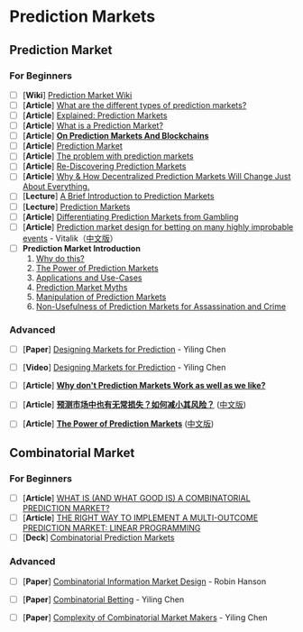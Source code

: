# Prediction Markets

## Prediction Market

### For Beginners

- [ ] [**Wiki**] [Prediction Market Wiki](https://en.wikipedia.org/wiki/Prediction_market)
- [ ] [**Article**] [What are the different types of prediction markets?](https://www.cultivatelabs.com/prediction-markets-guide/what-are-the-different-types-of-prediction-markets)
- [ ] [**Article**] [Explained: Prediction Markets](https://schor.medium.com/decentralized-prediction-markets-explained-d9f0425d331c)
- [ ] [**Article**] [What is a Prediction Market?](https://corporatefinanceinstitute.com/resources/knowledge/trading-investing/prediction-market/)
- [ ] [**Article**] [**On Prediction Markets And Blockchains**](https://allenfarrington.medium.com/on-prediction-markets-and-blockchain-48037d12039d)
- [ ] [**Article**] [Prediction Market](https://www.investopedia.com/terms/p/prediction-market.asp)
- [ ] [**Article**] [The problem with prediction markets](https://insights.deribit.com/market-research/the-problem-with-prediction-markets/)
- [ ] [**Article**] [Re-Discovering Prediction Markets](https://blog.aeternity.com/re-discovering-prediction-markets-ac2e780bb263)
- [ ] [**Article**] [Why & How Decentralized Prediction Markets Will Change Just About Everything.](https://medium.com/@ConsenSys/why-how-decentralized-prediction-markets-will-change-just-about-everything-15ff02c98f7c)
- [ ] [**Lecture**] [A Brief Introduction to Prediction Markets](http://www.probabilityandfinance.com/GTP2014/Slides/Abernethy1.pdf)
- [ ] [**Lecture**] [Prediction Markets](https://www.pearsonhighered.com/assets/samplechapter/0/3/2/1/0321419316.pdf)
- [ ] [**Article**] [Differentiating Prediction Markets from Gambling](https://medium.com/delphy/differentiating-prediction-markets-from-gambling-ccb2e1a57893)
- [ ] [**Article**] [Prediction market design for betting on many highly improbable events](https://ethresear.ch/t/prediction-market-design-for-betting-on-many-highly-improbable-events/8280) - Vitalik（[中文版](https://mp.weixin.qq.com/s/s73HduwOTmevPQZ80v1G_g)）
- [ ] **Prediction Market Introduction**
  1. [Why do this?](https://bitcoinhivemind.com/papers/1_Purpose.pdf)
  2. [The Power of Prediction Markets](https://bitcoinhivemind.com/papers/2_PM_Types.pdf)
  3. [Applications and Use-Cases](https://bitcoinhivemind.com/papers/3_PM_Applications.pdf)
  4. [Prediction Market Myths](https://bitcoinhivemind.com/papers/4_PM_Myths.pdf)
  5. [Manipulation of Prediction Markets](https://bitcoinhivemind.com/papers/5_PM_Manipulation.pdf)
  6. [Non-Usefulness of Prediction Markets for Assassination and Crime](https://bitcoinhivemind.com/papers/6_Crime_Markets.pdf)

### Advanced

- [ ] [**Paper**] [Designing Markets for Prediction](https://dash.harvard.edu/bitstream/handle/1/5027266/Chen_DesigningMarkets.pdf)  - Yiling Chen 
- [ ] [**Video**] [Designing Markets for Prediction](https://www.youtube.com/watch?v=REIXKossJOU&ab_channel=UWVideo)  - Yiling Chen
- [ ] [**Article**] [**Why don't Prediction Markets Work as well as we like?**](https://pashanomics.substack.com/p/why-dont-prediction-markets-work)
- [ ] [**Article**] [**预测市场中也有无常损失？如何减小其风险？**](https://www.chainnews.com/articles/353447755264.htm)  ([中文版](https://www.chainnews.com/articles/353447755264.htm))
- [ ] [**Article**] [**The Power of Prediction Markets**](https://blog.gnosis.pm/the-power-of-prediction-markets-fedea0b71244)  ([中文版](https://daorayaki.org/yu-ce-shi-chang-de-li-liang/))



## Combinatorial Market

### For Beginners

- [ ] [**Article**] [WHAT IS (AND WHAT GOOD IS) A COMBINATORIAL PREDICTION MARKET?](http://blog.oddhead.com/2008/12/22/what-is-and-what-good-is-a-combinatorial-prediction-market/)
- [ ] [**Article**] [THE RIGHT WAY TO IMPLEMENT A MULTI-OUTCOME PREDICTION MARKET: LINEAR PROGRAMMING](http://blog.oddhead.com/2008/02/19/the-right-way-to-implement-a-multi-outcome-prediction-market-linear-programming/)
- [ ] [**Deck**] [Combinatorial Prediction Markets](http://www.eecs.harvard.edu/cs286r/courses/fall10/lecture/7-slides.pptx)

### Advanced

- [ ] [**Paper**] [Combinatorial Information Market Design](https://mason.gmu.edu/~rhanson/combobet.pdf) - Robin Hanson
- [ ] [**Paper**] [Combinatorial Betting](http://www.sigecom.org/exchanges/volume_7/1/chen.pdf) - Yiling Chen
- [ ] [**Paper**] [Complexity of Combinatorial Market Makers](http://people.cs.uchicago.edu/~fortnow/papers/LMSR.pdf)  - Yiling Chen 

